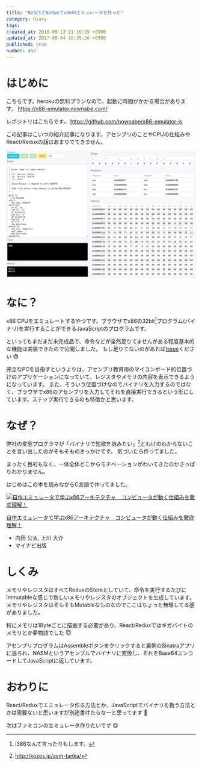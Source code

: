 ```yaml
---
title: "ReactとReduxでx86のエミュレータを作った"
category: Diary
tags: 
created_at: 2016-09-13 21:16:35 +0900
updated_at: 2017-08-04 18:35:26 +0900
published: true
number: 457
---
```


# はじめに
こちらです。herokuの無料プランなので、起動に時間がかかる場合があります。
https://x86-emulator.nownabe.com/

レポジトリはこちらです。
https://github.com/nownabe/x86-emulator-js

この記事はこいつの紹介記事になります。アセンブリのことやCPUの仕組みやReact/Reduxの話はあまりでてきません。

<img width="1276" alt="スクリーンショット 2016-09-13 21.12.42.png (434.4 kB)" src="/images/2016/09/13/1.png">


# なに？
x86 CPUをエミュレートするやつです。ブラウザでx86の32bit[^1]プログラム(バイナリ)を実行することができるJavaScriptのプログラムです。

といってもまだまだ未完成品で、命令などが全然足りてませんがある程度基本的な機能は実装できたので公開しました。
もし足りてないのがあれば[Issue](https://github.com/nownabe/x86-emulator-js/issues)ください :sweat_smile: 

完全なPCを目指すというよりは、アセンブリ教育用のマイコンボード的位置づけのアプリケーションになっていて、レジスタやメモリの内容を表示できるようになっています。
また、そういう位置づけなのでバイナリを入力するのではなく、ブラウザでx86のアセンブリを入力してそれを直接実行できるという形にしています。ステップ実行できるのも特徴かと思います。

[^1]: i386なんて言ったりもします。

# なぜ？
弊社の変態プログラマが「バイナリで短歌を詠みたい」[^2]とわけのわからないことを言い出したのがそもそものきっかけです。
気づいたら作ってました。

まったく目的もなく、一体全体どこからモチベーションがわいてきたのかさっぱりわかりません。

はじめはこの本を読みながらC言語で作ってました。

<div class="asin"><div class="asin-image"><a href="https://www.amazon.co.jp/exec/obidos/ASIN/B0148FQNVC/nownabe0c-22/"><img src="http://images-jp.amazon.com/images/P/B0148FQNVC.09._SL160_.jpg" alt="自作エミュレータで学ぶx86アーキテクチャ　コンピュータが動く仕組みを徹底理解！" title="自作エミュレータで学ぶx86アーキテクチャ　コンピュータが動く仕組みを徹底理解！"></a></div><div class="asin-detail"><p><a href="https://www.amazon.co.jp/exec/obidos/ASIN/B0148FQNVC/nownabe0c-22/">自作エミュレータで学ぶx86アーキテクチャ　コンピュータが動く仕組みを徹底理解！</a></p><ul><li>内田 公太, 上川 大介</li><li>マイナビ出版</li></ul></div></div>

[^2]: http://kozos.jp/asm-tanka/

# しくみ
メモリやレジスタはすべてReduxのStoreとしていて、命令を実行するたびにImmutableな感じで新しいメモリやレジスタのオブジェクトを生成しています。
メモリやレジスタはそもそもMutableなものなのでここはちょっと無理してる感がありました。

特にメモリは1Byteごとに描画する必要があり、React/Reduxではギガバイトのメモリとか夢物語でした :innocent: 

アセンブリプログラムはAssembleボタンをクリックすると裏側のSinatraアプリに送られ、NASMというアセンブルでバイナリに変換し、それをBase64エンコードしてJavaScriptに返しています。


# おわりに
React/Reduxでエミュレータ作る方法とか、JavaScriptでバイナリを扱う方法とかは需要ないと思いますが別途書けたらなーと思ってます :memo:

次はファミコンのエミュレータ作りたいです :yum:
